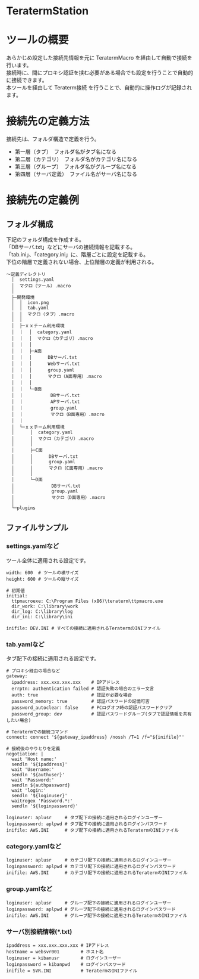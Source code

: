 # TeratermStation

# ツールの概要

あらかじめ設定した接続先情報を元に TeratermMacro を経由して自動で接続を行います。  
接続時に、間にプロキシ認証を挟む必要がある場合でも設定を行うことで自動的に接続できます。  
本ツールを経由して Teraterm接続 を行うことで、自動的に操作ログが記録されます。


# 接続先の定義方法

接続先は、フォルダ構造で定義を行う。  

 * 第一層（タブ）　フォルダ名がタブ名になる
 * 第二層（カテゴリ）　フォルダ名がカテゴリ名になる
 * 第三層（グループ）　フォルダ名がグループ名になる
 * 第四層（サーバ定義）　ファイル名がサーバ名になる
 
 
# 接続先の定義例
 
## フォルダ構成
 
 下記のフォルダ構成を作成する。  
 「DBサーバ.txt」などにサーバの接続情報を記載する。  
 「tab.ini」、「category.ini」に、階層ごとに設定を記載する。  
 下位の階層で定義されない場合、上位階層の定義が利用される。  
 
 
`～定義ディレクトリ`  
`  │  settings.yaml`  
`  │  マクロ（ツール）.macro`  
`  │`  
`  ├─開発環境`  
`  │  │  icon.png`  
`  │  │  tab.yaml`  
`  │  │  マクロ（タブ）.macro`  
`  │  │`  
`  │  ├─ｘｘチーム利用環境`  
`  │  ｜  │  category.yaml`  
`  │  ｜  │  マクロ（カテゴリ）.macro`  
`  │  ｜  │`  
`  │  ｜  ├─A面`  
`  │  ｜  │      DBサーバ.txt`  
`  │  ｜  │      Webサーバ.txt`  
`  │  ｜  │      group.yaml`  
`  │  ｜  │      マクロ（A面専用）.macro`  
`  │  ｜  │`  
`  │  ｜  └─B面`  
`  │  ｜          DBサーバ.txt`  
`  │  ｜          APサーバ.txt`  
`  │  ｜          group.yaml`  
`  │  ｜          マクロ（B面専用）.macro`  
`  │  ｜`  
`  │  └─ｘｘチーム利用環境`  
`  │      │  category.yaml`  
`  │      │  マクロ（カテゴリ）.macro`  
`  │      │`  
`  │      ├─C面`  
`  │      │      DBサーバ.txt`  
`  │      │      group.yaml`  
`  │      │      マクロ（C面専用）.macro`  
`  │      │`  
`  │      └─D面`  
`  │              DBサーバ.txt`  
`  │              group.yaml`  
`  │              マクロ（D面専用）.macro`  
`  │`  
`  └─plugins`  


## ファイルサンプル
### settings.yamlなど
ツール全体に適用される設定です。  

    width: 600  # ツールの横サイズ
    height: 600 # ツールの縦サイズ
    
    # 初期値
    initial:
      ttpmacroexe: C:\Program Files (x86)\teraterm\ttpmacro.exe
      dir_work: C:\library\work
      dir_log: C:\library\log
      dir_ini: C:\library\ini
      
    inifile: DEV.INI # すべての接続に適用されるTeratermのINIファイル

### tab.yamlなど
タブ配下の接続に適用される設定です。

    # プロキシ経由の場合など
    gateway:
      ipaddress: xxx.xxx.xxx.xxx    # IPアドレス
      errptn: authentication failed # 認証失敗の場合のエラー文言
      auth: true                    # 認証が必要な場合
      password_memory: true         # 認証パスワードの記憶可否
      password_autoclear: false     # PCログオフ時の認証パスワードクリア
      password_group: dev           # 認証パスワードグループ(タブで認証情報を共有したい場合)
    
    # Teratermでの接続コマンド
    connect: connect '${gateway_ipaddress} /nossh /T=1 /f="${inifile}"'
    
    # 接続後のやりとりを定義
    negotiation: |
      wait 'Host name:'
      sendln '${ipaddress}'
      wait 'Username:'
      sendln '${authuser}'
      wait 'Password:'
      sendln ${authpassword}
      wait 'login:'
      sendln '${loginuser}'
      waitregex 'Password.*:'
      sendln '${loginpassword}'
    
    loginuser: aplusr     # タブ配下の接続に適用されるログインユーザー
    loginpassword: aplpwd # タブ配下の接続に適用されるログインパスワード
    inifile: AWS.INI      # タブ配下の接続に適用されるTeratermのINIファイル

### category.yamlなど
    loginuser: aplusr     # カテゴリ配下の接続に適用されるログインユーザー
    loginpassword: aplpwd # カテゴリ配下の接続に適用されるログインパスワード
    inifile: AWS.INI      # カテゴリ配下の接続に適用されるTeratermのINIファイル

### group.yamlなど
    loginuser: aplusr     # グループ配下の接続に適用されるログインユーザー
    loginpassword: aplpwd # グループ配下の接続に適用されるログインパスワード
    inifile: AWS.INI      # グループ配下の接続に適用されるTeratermのINIファイル

### サーバ別接続情報(*.txt)
    ipaddress = xxx.xxx.xxx.xxx # IPアドレス
    hostname = websvr001        # ホスト名
    loginuser = kibanusr        # ログインユーザー
    loginpassword = kibanpwd    # ログインパスワード
    inifile = SVR.INI           # TeratermのINIファイル
